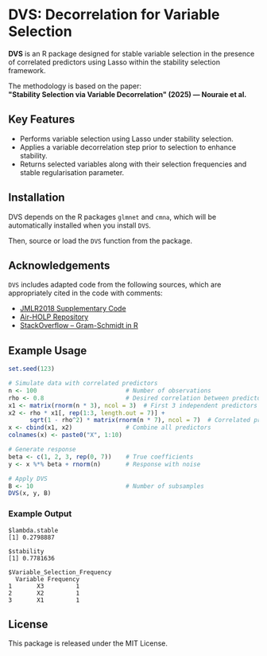 # DVS: Decorrelation for Variable Selection

**DVS** is an R package designed for stable variable selection in the presence of correlated predictors using Lasso within the stability selection framework.

The methodology is based on the paper:  
**"Stability Selection via Variable Decorrelation" (2025) — Nouraie et al.**

## Key Features

- Performs variable selection using Lasso under stability selection.
- Applies a variable decorrelation step prior to selection to enhance stability.
- Returns selected variables along with their selection frequencies and stable regularisation parameter.

## Installation


DVS depends on the R packages `glmnet` and `cmna`, which will be automatically installed when you install `DVS`.

Then, source or load the `DVS` function from the package.

## Acknowledgements

`DVS` includes adapted code from the following sources, which are appropriately cited in the code with comments:
- [JMLR2018 Supplementary Code](https://github.com/nogueirs/JMLR2018)
- [Air-HOLP Repository](https://github.com/Logic314/Air-HOLP)
- [StackOverflow – Gram-Schmidt in R](https://stackoverflow.com/questions/15584221/gram-schmidt-with-r)

## Example Usage

```r
set.seed(123)

# Simulate data with correlated predictors
n <- 100                         # Number of observations
rho <- 0.8                       # Desired correlation between predictors
x1 <- matrix(rnorm(n * 3), ncol = 3)  # First 3 independent predictors
x2 <- rho * x1[, rep(1:3, length.out = 7)] + 
      sqrt(1 - rho^2) * matrix(rnorm(n * 7), ncol = 7)  # Correlated predictors
x <- cbind(x1, x2)               # Combine all predictors
colnames(x) <- paste0("X", 1:10)

# Generate response
beta <- c(1, 2, 3, rep(0, 7))    # True coefficients
y <- x %*% beta + rnorm(n)       # Response with noise

# Apply DVS
B <- 10                          # Number of subsamples
DVS(x, y, B)
```

### Example Output

```
$lambda.stable
[1] 0.2798887

$stability
[1] 0.7781636

$Variable_Selection_Frequency
  Variable Frequency
1       X3         1
2       X2         1
3       X1         1
```

## License

This package is released under the MIT License.
